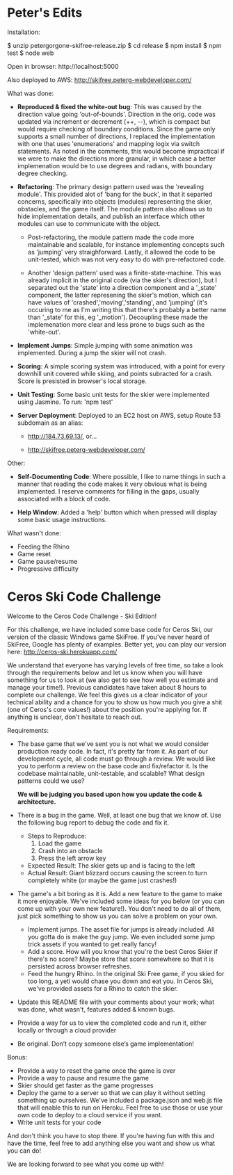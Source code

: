# Peter's Edits

Installation:

$ unzip petergorgone-skifree-release.zip
$ cd release
$ npm install
$ npm test
$ node web

Open in browser: http://localhost:5000

Also deployed to AWS: http://skifree.peterg-webdeveloper.com/

What was done:

* **Reproduced & fixed the white-out bug**:  This was caused by the direction value going 'out-of-bounds'. Direction in the orig.
code was updated via increment or decrement (++, --), which is compact but would require checking of boundary conditions. Since
the game only supports a small number of directions, I replaced the implementation with one that uses 'enumerations' and mapping
logix via switch statements. As noted in the comments, this would become impractical if we were to make the directions more 
granular, in which case a better implemenation would be to use degrees and radians, with boundary degree checking.

* **Refactoring**:  The primary design pattern used was the 'revealing module'. This provided alot of 'bang for the buck', in that
it separted concerns, specifically into objects (modules) representing the skier, obstacles, and the game itself. The module pattern
also allows us to hide implementation details, and publish an interface which other modules can use to communicate with the object.

    * Post-refactoring, the module pattern made the code more maintainable and scalable, for instance implementing concepts such as 'jumping' 
      very straighforward. Lastly, it allowed the code to be unit-tested, which was not very easy to do with pre-refactored code.

    * Another 'design pattern' used was a finite-state-machine. This was already implicit in the original code (via the skier's
      direction), but I separated out the 'state' into a direction component and a  '_state' component, the latter represening
      the skier's motion, which can have values of 'crashed','moving','standing', and 'jumping' (it's occuring to me as I'm 
      writing this that there's probably a better name than '_state' for this, eg '_motion'). Decoupling these made the implemenation
      more clear and less prone to bugs such as the 'white-out'.

* **Implement Jumps**: Simple jumping with some animation was implemented. During a jump the skier will not crash.

* **Scoring**: A simple scoring system was introduced, with a point for every downhill unit covered while skiing, and points subracted
for a crash. Score is presisted in browser's local storage.

* **Unit Testing**: Some basic unit tests for the skier were implemented using Jasmine. To run: 'npm test'

* **Server Deployment**: Deployed to an EC2 host on AWS, setup Route 53 subdomain as an alias:

    * http://184.73.69.13/, or...

    * http://skifree.peterg-webdeveloper.com/

Other:

* **Self-Documenting Code**: Where possible, I like to name things in such a manner that reading the code makes it very
obvious what is being implemented. I reserve comments for filling in the gaps, usually associated with a block of code.

* **Help Window**: Added a 'help' button which when pressed will display some basic usage instructions.

What wasn't done:
* Feeding the Rhino 
* Game reset
* Game pause/resume
* Progressive difficulty


# Ceros Ski Code Challenge

Welcome to the Ceros Code Challenge - Ski Edition!

For this challenge, we have included some base code for Ceros Ski, our version of the classic Windows game SkiFree. If
you've never heard of SkiFree, Google has plenty of examples. Better yet, you can play our version here: 
http://ceros-ski.herokuapp.com/  

We understand that everyone has varying levels of free time, so take a look through the requirements below and let us 
know when you will have something for us to look at (we also get to see how well you estimate and manage your time!). 
Previous candidates have taken about 8 hours to complete our challenge. We feel this gives us a clear indicator of your
technical ability and a chance for you to show us how much you give a shit (one of Ceros's core values!) about the position
you're applying for. If anything is unclear, don't hesitate to reach out.

Requirements:
* The base game that we've sent you is not what we would consider production ready code. In fact, it's pretty far from
  it. As part of our development cycle, all code must go through a review. We would like you to perform a review
  on the base code and fix/refactor it. Is the codebase maintainable, unit-testable, and scalable? What design patterns 
  could we use? 
  
  **We will be judging you based upon how you update the code & architecture.**
* There is a bug in the game. Well, at least one bug that we know of. Use the following bug report to debug the code
  and fix it.
  * Steps to Reproduce:
    1. Load the game
    1. Crash into an obstacle
    1. Press the left arrow key
  * Expected Result: The skier gets up and is facing to the left
  * Actual Result: Giant blizzard occurs causing the screen to turn completely white (or maybe the game just crashes!)
* The game's a bit boring as it is. Add a new feature to the game to make it more enjoyable. We've included some ideas for
  you below (or you can come up with your own new feature!). You don't need to do all of them, just pick something to show 
  us you can solve a problem on your own. 
  * Implement jumps. The asset file for jumps is already included. All you gotta do is make the guy jump. We even included
      some jump trick assets if you wanted to get really fancy!
  * Add a score. How will you know that you're the best Ceros Skier if there's no score? Maybe store that score
      somewhere so that it is persisted across browser refreshes.
  * Feed the hungry Rhino. In the original Ski Free game, if you skied for too long, a yeti would chase you
      down and eat you. In Ceros Ski, we've provided assets for a Rhino to catch the skier.
* Update this README file with your comments about your work; what was done, what wasn't, features added & known bugs.
* Provide a way for us to view the completed code and run it, either locally or through a cloud provider
* Be original. Don’t copy someone else’s game implementation!

Bonus:
* Provide a way to reset the game once the game is over
* Provide a way to pause and resume the game
* Skier should get faster as the game progresses
* Deploy the game to a server so that we can play it without setting something up ourselves. We've included a 
  package.json and web.js file that will enable this to run on Heroku. Feel free to use those or use your own code to 
  deploy to a cloud service if you want.
* Write unit tests for your code

And don't think you have to stop there. If you're having fun with this and have the time, feel free to add anything else
you want and show us what you can do! 

We are looking forward to see what you come up with!

